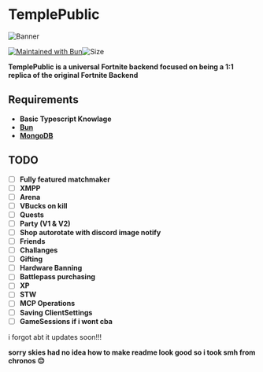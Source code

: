 # TemplePublic


![Banner](https://cdn.discordapp.com/attachments/1329918037213581402/1330257829050847322/Copy_of_Untitled_Design.png?ex=678d52a5&is=678c0125&hm=7da6d05cd8a02aa62d4bd37fac9f30e3918d8aa9621ad8a54ae18b465a07feeb&)

[![Maintained with Bun](https://img.shields.io/badge/maintained%20with-bun-ac98ff.svg?style=for-the-badge&logo=bun)](https://bun.sh/)![Size](https://img.shields.io/github/repo-size/junsthagi11/TemplePublic?label=Size&style=for-the-badge)


**TemplePublic is a universal Fortnite backend focused on being a 1:1 replica of the original Fortnite Backend**

## Requirements 

- **Basic Typescript Knowlage**
- [**Bun**](https://bun.sh)
- [**MongoDB**](https://www.mongodb.com/docs/manual/installation/)

## TODO

- [ ]  **Fully featured matchmaker**
- [ ]  **XMPP**
- [ ]  **Arena**
- [ ]  **VBucks on kill**
- [ ]  **Quests**
- [ ]  **Party (V1 & V2)**
- [ ]  **Shop autorotate with discord image notify**
- [ ]  **Friends**
- [ ]  **Challanges**
- [ ]  **Gifting**
- [ ]  **Hardware Banning**
- [ ]  **Battlepass purchasing**
- [ ]  **XP**
- [ ]  **STW**
- [ ]  **MCP Operations**
- [ ]  **Saving ClientSettings**
- [ ]  **GameSessions if i wont cba**

i forgot abt it updates soon!!!

**sorry skies had no idea how to make readme look good so i took smh from chronos :pensive:** 
